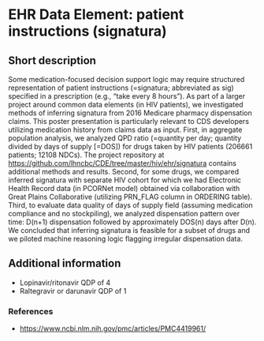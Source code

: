 # EHR Data Element: patient instructions (signatura)

## Short description

Some medication-focused decision support logic may require structured representation of patient instructions (=signatura; abbreviated  as sig) specified in a prescription (e.g., “take every 8 hours”). As part of a larger project around common data elements (in HIV patients), we investigated methods of inferring signatura from 2016 Medicare pharmacy dispensation claims. This poster presentation is particularly relevant to CDS developers utilizing medication history from claims data as input. First, in aggregate population analysis, we analyzed QPD ratio (=quantity per day; quantity divided by days of supply [=DOS]) for drugs taken by HIV patients (206661 patients; 12108 NDCs). The project repository at https://github.com/lhncbc/CDE/tree/master/hiv/ehr/signatura contains additional methods and results. Second, for some drugs, we compared inferred signatura with separate HIV cohort for which we had Electronic Health Record data (in PCORNet model) obtained via collaboration with Great Plains Collaborative (utilizing PRN_FLAG column in ORDERING table).
Third, to evaluate data quality of days of supply field (assuming medication compliance and no stockpiling), we analyzed dispensation pattern over time: D(n+1) dispensation followed by approximately DOS(n) days after D(n). We concluded that inferring signatura is feasible for a subset of drugs and we piloted machine reasoning logic flagging irregular dispensation data.

## Additional information

- Lopinavir/ritonavir QDP of 4
- Raltegravir or darunavir QDP of 1

### References

- https://www.ncbi.nlm.nih.gov/pmc/articles/PMC4419961/
